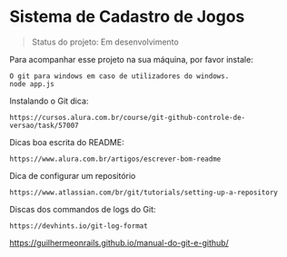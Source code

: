 <h1> Sistema de Cadastro de Jogos</h1>

> Status do projeto: Em desenvolvimento

Para acompanhar esse projeto na sua máquina, por favor instale:

```
O git para windows em caso de utilizadores do windows.
node app.js

```
Instalando o Git dica:
```
https://cursos.alura.com.br/course/git-github-controle-de-versao/task/57007

```

Dicas boa escrita do README:
```
https://www.alura.com.br/artigos/escrever-bom-readme
```


Dica de configurar um repositório
```
https://www.atlassian.com/br/git/tutorials/setting-up-a-repository

````


Discas dos commandos de logs do Git:
```
https://devhints.io/git-log-format

```

https://guilhermeonrails.github.io/manual-do-git-e-github/
